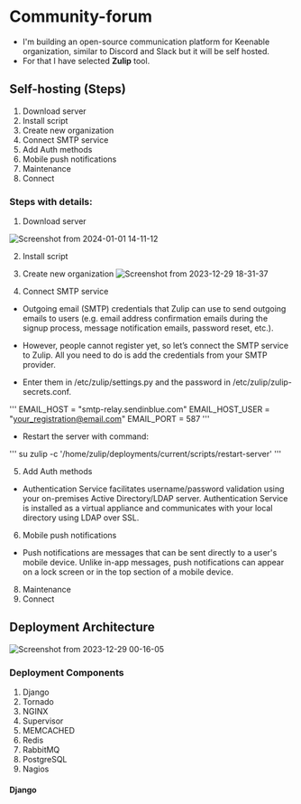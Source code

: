 # Community-forum
* I'm building an open-source communication platform for Keenable organization, similar to Discord and Slack but it will be self hosted.
* For that I have selected **Zulip** tool.

## Self-hosting (Steps)
1. Download server
2. Install script
3. Create new organization
4. Connect SMTP service
5. Add Auth methods
6. Mobile push notifications
7. Maintenance
8. Connect

### Steps with details:
1. Download server
  
  ![Screenshot from 2024-01-01 14-11-12](https://github.com/Akshaykumar05/community-forum/assets/114390890/93d990b6-4e25-4a0d-afd1-5c8e397f1678)

2. Install script
   
4. Create new organization
  ![Screenshot from 2023-12-29 18-31-37](https://github.com/Akshaykumar05/community-forum/assets/114390890/74371606-fe75-4714-8fd7-ff2e4cddf2a3)

5. Connect SMTP service
  * Outgoing email (SMTP) credentials that Zulip can use to send outgoing emails to users (e.g. email address confirmation emails during the signup process, message notification emails, password reset, etc.).
  * However, people cannot register yet, so let’s connect the SMTP service to Zulip. All you need to do is add the credentials from your SMTP provider.

* Enter them in /etc/zulip/settings.py and the password in /etc/zulip/zulip-secrets.conf.

''' EMAIL_HOST = "smtp-relay.sendinblue.com"
EMAIL_HOST_USER = "your_registration@email.com"
EMAIL_PORT = 587 '''

 * Restart the server with command:

''' su zulip -c '/home/zulip/deployments/current/scripts/restart-server' '''

5. Add Auth methods
  * Authentication Service facilitates username/password validation using your on-premises Active Directory/LDAP server. Authentication Service is installed as a virtual appliance and communicates with your local directory using LDAP over SSL.
    
6. Mobile push notifications
  * Push notifications are messages that can be sent directly to a user's mobile device. Unlike in-app messages, push notifications can appear on a lock screen or in the top section of a mobile device.

8. Maintenance
9. Connect
  

## Deployment Architecture
![Screenshot from 2023-12-29 00-16-05](https://github.com/Akshaykumar05/community-forum/assets/114390890/fb381617-f709-4a66-a32d-fa36bfc119eb)

### Deployment Components
1. Django
2. Tornado
3. NGINX
4. Supervisor
5. MEMCACHED
6. Redis
7. RabbitMQ
8. PostgreSQL
9. Nagios

 #### Django

 
